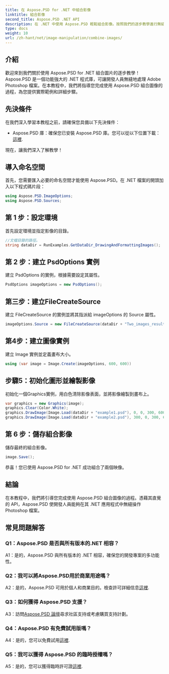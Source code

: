 ```yaml
---
title: 在 Aspose.PSD for .NET 中組合影像
linktitle: 組合影像
second_title: Aspose.PSD .NET API
description: 在 .NET 中使用 Aspose.PSD 輕鬆組合影像。按照我們的逐步教學進行無縫影像處理。
type: docs
weight: 10
url: /zh-hant/net/image-manipulation/combine-images/
---
```

## 介紹

歡迎來到我們關於使用 Aspose.PSD for .NET 組合圖片的逐步教學！ Aspose.PSD 是一個功能強大的 .NET 程式庫，可讓開發人員無縫地處理 Adobe Photoshop 檔案。在本教程中，我們將指導您完成使用 Aspose.PSD 組合圖像的過程，為您提供實際範例和詳細步驟。

## 先決條件

在我們深入學習本教程之前，請確保您具備以下先決條件：

-  Aspose.PSD 庫：確保您已安裝 Aspose.PSD 庫。您可以從以下位置下載：[這裡](https://releases.aspose.com/psd/net/).

現在，讓我們深入了解教學！

## 導入命名空間

首先，您需要匯入必要的命名空間才能使用 Aspose.PSD。在 .NET 檔案的開頭加入以下程式碼片段：

```csharp
using Aspose.PSD.ImageOptions;
using Aspose.PSD.Sources;
```

## 第 1 步：設定環境

首先設定環境並指定影像的目錄。

```csharp
//文檔目錄的路徑。
string dataDir = RunExamples.GetDataDir_DrawingAndFormattingImages();
```

## 第 2 步：建立 PsdOptions 實例

建立 PsdOptions 的實例，根據需要設定其屬性。

```csharp
PsdOptions imageOptions = new PsdOptions();
```

## 第三步：建立FileCreateSource

建立 FileCreateSource 的實例並將其指派給 imageOptions 的 Source 屬性。

```csharp
imageOptions.Source = new FileCreateSource(dataDir + "Two_images_result_out.psd", false);
```

## 第4步：建立圖像實例

建立 Image 實例並定義畫布大小。

```csharp
using (var image = Image.Create(imageOptions, 600, 600))
```

## 步驟5：初始化圖形並繪製影像

初始化一個Graphics實例，用白色清除影像表面，並將影像繪製到畫布上。

```csharp
var graphics = new Graphics(image);
graphics.Clear(Color.White);
graphics.DrawImage(Image.Load(dataDir + "example1.psd"), 0, 0, 300, 600);
graphics.DrawImage(Image.Load(dataDir + "example2.psd"), 300, 0, 300, 600);
```

## 第 6 步：儲存組合影像

儲存最終的組合影像。

```csharp
image.Save();
```

恭喜！您已使用 Aspose.PSD for .NET 成功組合了兩個映像。

## 結論

在本教程中，我們將引導您完成使用 Aspose.PSD 組合圖像的過程。憑藉其直覺的 API，Aspose.PSD 使開發人員能夠在其 .NET 應用程式中無縫操作 Photoshop 檔案。

## 常見問題解答

### Q1：Aspose.PSD 是否與所有版本的.NET 相容？

A1：是的，Aspose.PSD 與所有版本的 .NET 相容，確保您的開發專案的多功能性。

### Q2：我可以將Aspose.PSD用於商業用途嗎？

A2：是的，Aspose.PSD 可用於個人和商業目的。檢查許可詳細信息[這裡](https://purchase.aspose.com/buy).

### Q3：如何獲得 Aspose.PSD 支援？

 A3：訪問[Aspose.PSD 論壇](https://forum.aspose.com/c/psd/34)尋求社區支持或考慮購買支持計劃。

### Q4：Aspose.PSD 有免費試用版嗎？

 A4：是的，您可以免費試用[這裡](https://releases.aspose.com/).

### Q5：我可以獲得 Aspose.PSD 的臨時授權嗎？

A5：是的，您可以獲得臨時許可證[這裡](https://purchase.aspose.com/temporary-license/).